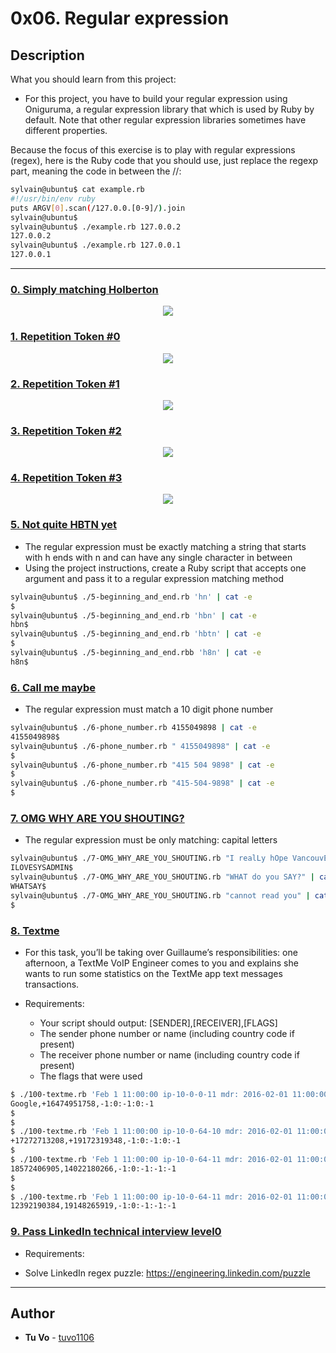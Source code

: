 # 0x06. Regular expression

## Description
What you should learn from this project:
* For this project, you have to build your regular expression using Oniguruma, a regular expression library that which is used by Ruby by default. Note that other regular expression libraries sometimes have different properties.

Because the focus of this exercise is to play with regular expressions (regex), here is the Ruby code that you should use, just replace the regexp part, meaning the code in between the //:

```sh
sylvain@ubuntu$ cat example.rb
#!/usr/bin/env ruby
puts ARGV[0].scan(/127.0.0.[0-9]/).join
sylvain@ubuntu$
sylvain@ubuntu$ ./example.rb 127.0.0.2
127.0.0.2
sylvain@ubuntu$ ./example.rb 127.0.0.1
127.0.0.1
```

---

### [0. Simply matching Holberton](./0-simply_match_holberton.rb)
<p align="center">
  <img src="https://i.imgur.com/nqBDR90.png">
</p>

### [1. Repetition Token #0](./1-repetition_token_0.rb)
<p align="center">
  <img src="https://i.imgur.com/bv1m1F4.png">
</p>

### [2. Repetition Token #1](./2-repetition_token_1.rb)
<p align="center">
  <img src="https://i.imgur.com/k98KSnA.png">
</p>

### [3. Repetition Token #2](./3-repetition_token_2.rb)
<p align="center">
  <img src="https://i.imgur.com/mtbx0XK.png">
</p>

### [4. Repetition Token #3](./4-repetition_token_3.rb)
<p align="center">
  <img src="https://i.imgur.com/4nfuinl.png">
</p>

### [5. Not quite HBTN yet](./5-beginning_and_end.rb)
* The regular expression must be exactly matching a string that starts with h ends with n and can have any single character in between
* Using the project instructions, create a Ruby script that accepts one argument and pass it to a regular expression matching method

```sh
sylvain@ubuntu$ ./5-beginning_and_end.rb 'hn' | cat -e
$
sylvain@ubuntu$ ./5-beginning_and_end.rb 'hbn' | cat -e
hbn$
sylvain@ubuntu$ ./5-beginning_and_end.rb 'hbtn' | cat -e
$
sylvain@ubuntu$ ./5-beginning_and_end.rbb 'h8n' | cat -e
h8n$
```

### [6. Call me maybe](./6-phone_number.rb)
* The regular expression must match a 10 digit phone number
```sh
sylvain@ubuntu$ ./6-phone_number.rb 4155049898 | cat -e
4155049898$
sylvain@ubuntu$ ./6-phone_number.rb " 4155049898" | cat -e
$
sylvain@ubuntu$ ./6-phone_number.rb "415 504 9898" | cat -e
$
sylvain@ubuntu$ ./6-phone_number.rb "415-504-9898" | cat -e
$
```

### [7. OMG WHY ARE YOU SHOUTING?](./7-OMG_WHY_ARE_YOU_SHOUTING.rb)
* The regular expression must be only matching: capital letters
```sh
sylvain@ubuntu$ ./7-OMG_WHY_ARE_YOU_SHOUTING.rb "I realLy hOpe VancouvEr posseSs Yummy Soft vAnilla Dupper Mint Ice Nutella cream" | cat -e
ILOVESYSADMIN$
sylvain@ubuntu$ ./7-OMG_WHY_ARE_YOU_SHOUTING.rb "WHAT do you SAY?" | cat -e
WHATSAY$
sylvain@ubuntu$ ./7-OMG_WHY_ARE_YOU_SHOUTING.rb "cannot read you" | cat -e
$
```

### [8. Textme](./100-textme.rb)
* For this task, you’ll be taking over Guillaume’s responsibilities: one afternoon, a TextMe VoIP Engineer comes to you and explains she wants to run some statistics on the TextMe app text messages transactions.

* Requirements:

  * Your script should output: [SENDER],[RECEIVER],[FLAGS]
  * The sender phone number or name (including country code if present)
  * The receiver phone number or name (including country code if present)
  * The flags that were used
```sh
$ ./100-textme.rb 'Feb 1 11:00:00 ip-10-0-0-11 mdr: 2016-02-01 11:00:00 Receive SMS [SMSC:SYBASE1] [SVC:] [ACT:] [BINF:] [FID:] [from:Google] [to:+16474951758] [flags:-1:0:-1:0:-1] [msg:127:This planet has - or rather had - a problem, which was this: most of the people on it were unhappy for pretty much of the time.] [udh:0:]'
Google,+16474951758,-1:0:-1:0:-1
$
$
$ ./100-textme.rb 'Feb 1 11:00:00 ip-10-0-64-10 mdr: 2016-02-01 11:00:00 Receive SMS [SMSC:SYBASE2] [SVC:] [ACT:] [BINF:] [FID:] [from:+17272713208] [to:+19172319348] [flags:-1:0:-1:0:-1] [msg:136:Orbiting this at a distance of roughly ninety-two million miles is an utterly insignificant little blue green planet whose ape-descended] [udh:0:]'
+17272713208,+19172319348,-1:0:-1:0:-1
$
$ ./100-textme.rb 'Feb 1 11:00:00 ip-10-0-64-11 mdr: 2016-02-01 11:00:00 Sent SMS [SMSC:SYBASE1] [SVC:backendtextme] [ACT:] [BINF:] [FID:] [from:18572406905] [to:14022180266] [flags:-1:0:-1:-1:-1] [msg:136:Far out in the uncharted backwaters of the unfashionable end of the western spiral arm of the Galaxy lies a small unregarded yellow sun.] [udh:0:]'
18572406905,14022180266,-1:0:-1:-1:-1
$
$
$ ./100-textme.rb 'Feb 1 11:00:00 ip-10-0-64-11 mdr: 2016-02-01 11:00:00 Sent SMS [SMSC:SYBASE1] [SVC:backendtextme] [ACT:] [BINF:] [FID:] [from:12392190384] [to:19148265919] [flags:-1:0:-1:-1:-1] [msg:99:life forms are so amazingly primitive that they still think digital watches are a pretty neat idea.] [udh:0:]'
12392190384,19148265919,-1:0:-1:-1:-1
```

### [9. Pass LinkedIn technical interview level0](./101-passed_linkedin_regex_challenge.jpg)
* Requirements:

* Solve LinkedIn regex puzzle: https://engineering.linkedin.com/puzzle

---

## Author
* **Tu Vo** - [tuvo1106](github.com/tuvo1106)
